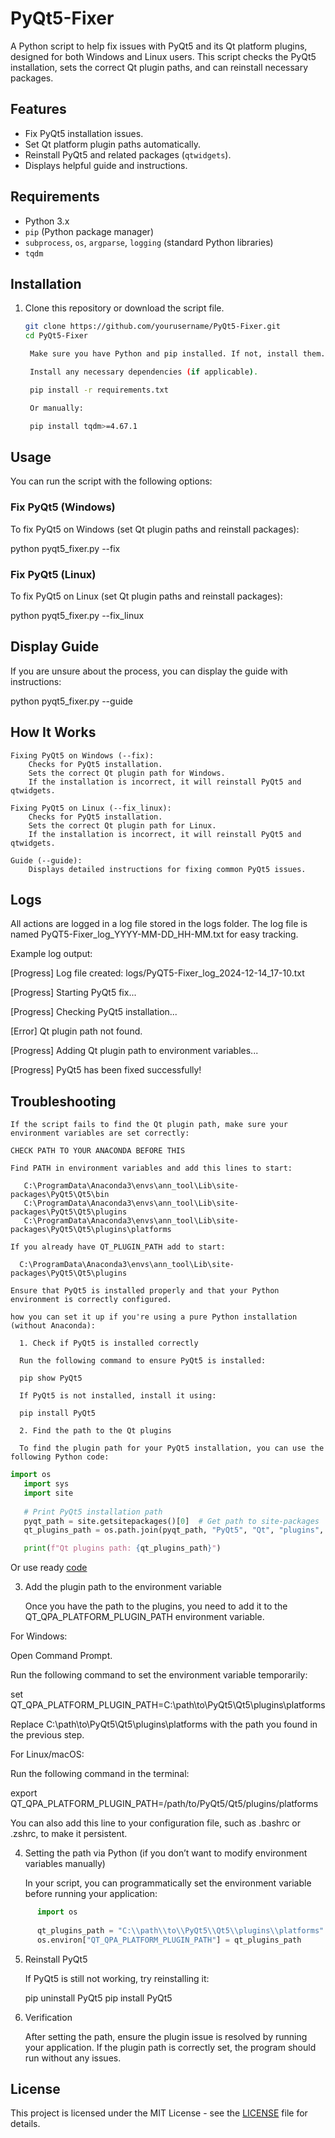 # PyQt5-Fixer

A Python script to help fix issues with PyQt5 and its Qt platform plugins, designed for both Windows and Linux users. This script checks the PyQt5 installation, sets the correct Qt plugin paths, and can reinstall necessary packages.

## Features

- Fix PyQt5 installation issues.
- Set Qt platform plugin paths automatically.
- Reinstall PyQt5 and related packages (`qtwidgets`).
- Displays helpful guide and instructions.

## Requirements

- Python 3.x
- `pip` (Python package manager)
- `subprocess`, `os`, `argparse`, `logging` (standard Python libraries)
- `tqdm`

## Installation

1. Clone this repository or download the script file.
   
   ```bash
   git clone https://github.com/yourusername/PyQt5-Fixer.git
   cd PyQt5-Fixer

    Make sure you have Python and pip installed. If not, install them.

    Install any necessary dependencies (if applicable).

    pip install -r requirements.txt

    Or manually:

    pip install tqdm>=4.67.1


## Usage

You can run the script with the following options:

### Fix PyQt5 (Windows)

To fix PyQt5 on Windows (set Qt plugin paths and reinstall packages):

python pyqt5_fixer.py --fix

### Fix PyQt5 (Linux)

To fix PyQt5 on Linux (set Qt plugin paths and reinstall packages):

python pyqt5_fixer.py --fix_linux

## Display Guide

If you are unsure about the process, you can display the guide with instructions:

python pyqt5_fixer.py --guide

## How It Works

    Fixing PyQt5 on Windows (--fix):
        Checks for PyQt5 installation.
        Sets the correct Qt plugin path for Windows.
        If the installation is incorrect, it will reinstall PyQt5 and qtwidgets.

    Fixing PyQt5 on Linux (--fix_linux):
        Checks for PyQt5 installation.
        Sets the correct Qt plugin path for Linux.
        If the installation is incorrect, it will reinstall PyQt5 and qtwidgets.

    Guide (--guide):
        Displays detailed instructions for fixing common PyQt5 issues.

## Logs

All actions are logged in a log file stored in the logs folder. The log file is named PyQT5-Fixer_log_YYYY-MM-DD_HH-MM.txt for easy tracking.

Example log output:

[Progress] Log file created: logs/PyQT5-Fixer_log_2024-12-14_17-10.txt

[Progress] Starting PyQt5 fix...

[Progress] Checking PyQt5 installation...

[Error] Qt plugin path not found.

[Progress] Adding Qt plugin path to environment variables...

[Progress] PyQt5 has been fixed successfully!

## Troubleshooting

    If the script fails to find the Qt plugin path, make sure your environment variables are set correctly:

    CHECK PATH TO YOUR ANACONDA BEFORE THIS
    
    Find PATH in environment variables and add this lines to start:

       C:\ProgramData\Anaconda3\envs\ann_tool\Lib\site-packages\PyQt5\Qt5\bin
       C:\ProgramData\Anaconda3\envs\ann_tool\Lib\site-packages\PyQt5\Qt5\plugins
       C:\ProgramData\Anaconda3\envs\ann_tool\Lib\site-packages\PyQt5\Qt5\plugins\platforms

    If you already have QT_PLUGIN_PATH add to start:

      C:\ProgramData\Anaconda3\envs\ann_tool\Lib\site-packages\PyQt5\Qt5\plugins
    
    Ensure that PyQt5 is installed properly and that your Python environment is correctly configured.

    how you can set it up if you're using a pure Python installation (without Anaconda):
    
      1. Check if PyQt5 is installed correctly
      
      Run the following command to ensure PyQt5 is installed:
      
      pip show PyQt5
      
      If PyQt5 is not installed, install it using:
      
      pip install PyQt5
      
      2. Find the path to the Qt plugins
      
      To find the plugin path for your PyQt5 installation, you can use the following Python code:

```python
import os
   import sys
   import site
      
   # Print PyQt5 installation path
   pyqt_path = site.getsitepackages()[0]  # Get path to site-packages
   qt_plugins_path = os.path.join(pyqt_path, "PyQt5", "Qt", "plugins", "platforms")

   print(f"Qt plugins path: {qt_plugins_path}")
```

   Or use ready [code](https://github.com/nazarhktwitch/PyQT5-Path-Finder)


3. Add the plugin path to the environment variable
      
   Once you have the path to the plugins, you need to add it to the QT_QPA_PLATFORM_PLUGIN_PATH environment variable.
      
For Windows:
      
   Open Command Prompt.
      
   Run the following command to set the environment variable temporarily:
      
   set QT_QPA_PLATFORM_PLUGIN_PATH=C:\path\to\PyQt5\Qt5\plugins\platforms
      
   Replace C:\path\to\PyQt5\Qt5\plugins\platforms with the path you found in the previous step.
   
For Linux/macOS:
      
   Run the following command in the terminal:
      
   export QT_QPA_PLATFORM_PLUGIN_PATH=/path/to/PyQt5/Qt5/plugins/platforms
      
   You can also add this line to your configuration file, such as .bashrc or .zshrc, to make it persistent.

4. Setting the path via Python (if you don’t want to modify environment variables manually)
      
      In your script, you can programmatically set the environment variable before running your application:

```python
      import os
      
      qt_plugins_path = "C:\\path\\to\\PyQt5\\Qt5\\plugins\\platforms"  # Set your plugins path
      os.environ["QT_QPA_PLATFORM_PLUGIN_PATH"] = qt_plugins_path
```

5. Reinstall PyQt5
      
      If PyQt5 is still not working, try reinstalling it:
      
      pip uninstall PyQt5
      pip install PyQt5
      
6. Verification
      
      After setting the path, ensure the plugin issue is resolved by running your application. If the plugin path is correctly set, the program should run without any issues.

## License

This project is licensed under the MIT License - see the [LICENSE](https://github.com/nazarhktwitch/PyQT5-Fixer/blob/main/LICENSE) file for details.

